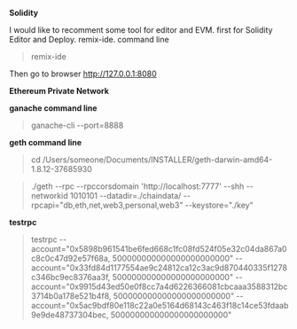 **Solidity**

I would like to recomment some tool for editor and EVM.
first for Solidity Editor and Deploy. remix-ide.
command line

>remix-ide

Then go to browser http://127.0.0.1:8080


**Ethereum Private Network**

**ganache command line**

>ganache-cli --port=8888



**geth command line**

>cd /Users/someone/Documents/INSTALLER/geth-darwin-amd64-1.8.12-37685930

>./geth --rpc --rpccorsdomain 'http://localhost:7777' --shh --networkid 1010101  --datadir=./chaindata/ --rpcapi="db,eth,net,web3,personal,web3" --keystore="./key"



**testrpc**

>testrpc --account="0x5898b961541be6fed668c1fc08fd524f05e32c04da867a0c8c0c47d92e57f68a, 500000000000000000000000" --account="0x33fd84d1177554ae9c24812ca12c3ac9d870440335f1278c346bc9ec8376aa3f, 500000000000000000000000" --account="0x9915d43ed50e0f8cc7a4d6226366081cbcaaa3588312bc3714b0a178e521b4f8, 500000000000000000000000" --account="0x5ac9bdf80e118c22a0e5164d68143c463f18c14ce53fdaab9e9de48737304bec, 500000000000000000000000"

